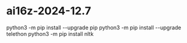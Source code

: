 # ai16z-2024-12.7
python3 -m pip install --upgrade pip
python3 -m pip install --upgrade telethon
python3 -m pip install nltk
